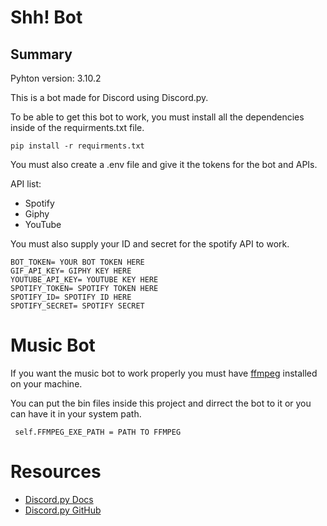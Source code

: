 # **Shh! Bot**

## **Summary**

Pyhton version: 3.10.2

This is a bot made for Discord using Discord.py.

To be able to get this bot to work, you must install all the dependencies inside of the requirments.txt file. 

```  
pip install -r requirments.txt
``` 

You must also create a .env file and give it the tokens for the bot and APIs.

API list:
- Spotify
- Giphy
- YouTube

You must also supply your ID and secret for the spotify API to work.


``` 
BOT_TOKEN= YOUR BOT TOKEN HERE
GIF_API_KEY= GIPHY KEY HERE
YOUTUBE_API_KEY= YOUTUBE KEY HERE
SPOTIFY_TOKEN= SPOTIFY TOKEN HERE
SPOTIFY_ID= SPOTIFY ID HERE 
SPOTIFY_SECRET= SPOTIFY SECRET
``` 


# **Music Bot**

If you want the music bot to work properly you must have [ffmpeg](https://ffmpeg.org/download.html#build-windows) installed on your machine. 

You can put the bin files inside this project and dirrect the bot to it or you can have it in your system path.

``` 
 self.FFMPEG_EXE_PATH = PATH TO FFMPEG
``` 


# **Resources**

* [Discord.py Docs](https://discordpy.readthedocs.io/en/stable/)
* [Discord.py GitHub](https://github.com/Rapptz/discord.py)
